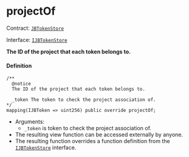 # projectOf

Contract: [`JBTokenStore`](/dev/api/contracts/jbtokenstore/README.md)​‌

Interface: [`IJBTokenStore`](/dev/api/interfaces/ijbtokenstore.md)

**The ID of the project that each token belongs to.**

#### Definition

```
/**
  @notice
  The ID of the project that each token belongs to.

  _token The token to check the project association of.
*/
mapping(IJBToken => uint256) public override projectOf;
```

- Arguments:
  - `_token` is token to check the project association of.
- The resulting view function can be accessed externally by anyone.
- The resulting function overrides a function definition from the [`IJBTokenStore`](/dev/api/interfaces/ijbtokenstore.md) interface.
